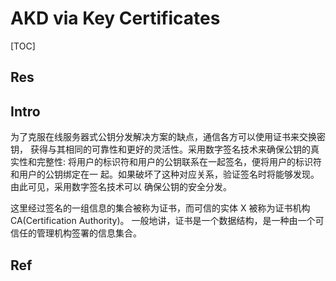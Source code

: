 # AKD via Key Certificates

[TOC]



## Res


## Intro
为了克服在线服务器式公钥分发解决方案的缺点，通信各方可以使用证书来交换密钥， 获得与其相同的可靠性和更好的灵活性。采用数字签名技术来确保公钥的真实性和完整性: 将用户的标识符和用户的公钥联系在一起签名，便将用户的标识符和用户的公钥绑定在一 起。如果破坏了这种对应关系，验证签名时将能够发现。由此可见，采用数字签名技术可以 确保公钥的安全分发。

这里经过签名的一组信息的集合被称为证书，而可信的实体 X 被称为证书机构 CA(Certification Authority)。 一般地讲，证书是一个数据结构，是一种由一个可信任的管理机构签署的信息集合。



## Ref

